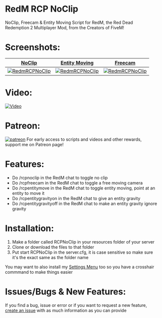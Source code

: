 # RedM RCP NoClip
NoClip, Freecam &amp; Entity Moving Script for RedM, the Red Dead Redemption 2 Multiplayer Mod, from the Creators of FiveM!

# Screenshots:
<a href="https://www.rcpisawesome.co.uk/dev/RedmRCPNoClip/1.png" target="_blank">**NoClip**</a>|<a href="https://www.rcpisawesome.co.uk/dev/RedmRCPNoClip/2.png" target="_blank">**Entity Moving**</a>|<a href="https://www.rcpisawesome.co.uk/dev/RedmRCPNoClip/3.png" target="_blank">**Freecam**</a>
:---:|:---:|:---:
<a href="https://www.rcpisawesome.co.uk/dev/RedmRCPNoClip/1.png" target="_blank"><img alt="RedmRCPNoClip" src="https://www.rcpisawesome.co.uk/dev/RedmRCPNoClip/1.png"></a>|<a href="https://www.rcpisawesome.co.uk/dev/RedmRCPNoClip/2.png" target="_blank"><img alt="RedmRCPNoClip" src="https://www.rcpisawesome.co.uk/dev/RedmRCPNoClip/2.png"></a>|<a href="https://www.rcpisawesome.co.uk/dev/RedmRCPNoClip/3.png" target="_blank"><img alt="RedmRCPNoClip" src="https://www.rcpisawesome.co.uk/dev/RedmRCPNoClip/3.png"></a>
# Video:
[![Video](https://img.youtube.com/vi/VFnSqpMkO1s/maxresdefault.jpg)](https://www.youtube.com/watch?v=VFnSqpMkO1s)
# Patreon:
[![patreon](https://c5.patreon.com/external/favicon/favicon.ico)](https://www.patreon.com/RCPisAwesome)     For early access to scripts and videos and other rewards, support me on Patreon page!
# Features:
- Do /rcpnoclip in the RedM chat to toggle no clip
- Do /rcpfreecam in the RedM chat to toggle a free moving camera
- Do /rcpentitymove in the RedM chat to toggle entity moving, point at an entity to move it
- Do /rcpentitygravityon in the RedM chat to give an entity gravity
- Do /rcpentitygravityoff in the RedM chat to make an entity gravity ignore gravity
# Installation:
1. Make a folder called RCPNoClip in your resources folder of your server
2. Clone or download the files to that folder
3. Put start RCPNoClip in the server.cfg, it is case sensitive so make sure it's the exact same as the folder name

You may want to also install my [Settings Menu](https://github.com/RCPisAwesome/RedmRCPsettings) too so you have a crosshair commmand to make things easier
# Issues/Bugs &amp; New Features:
If you find a bug, issue or error or if you want to request a new feature, [create an issue](https://github.com/RCPisAwesome/RedmRCPNoClip/issues) with as much information as you can provide
